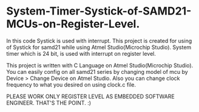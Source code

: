 # System-Timer-Systick-of-SAMD21-MCUs-on-Register-Level.
In this code Systick is used with interrupt.
This project is created for using of Systick for samd21 while using Atmel Studio(Microchip Studio).
System timer which is 24 bit, is used with interrupt on register level.

This project is written with C Language on Atmel Studio(Microchip Studio).
You can easily config on all samd21 series by changing model of mcu by Device > Change Device on Atmel Studio.
Also you can change clock frequency to what you desired on using clock.c file.

PLEASE WORK ONLY REGISTER LEVEL AS EMBEDDED SOFTWARE ENGINEER. THAT'S THE POINT. :)

